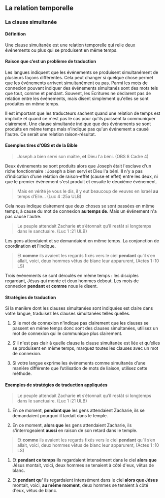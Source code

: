 
## La relation temporelle


### La clause simultanée


#### Définition

Une clause simultanée est une relation temporelle qui relie deux événements ou plus qui se produisent en même temps.


#### Raison que c’est un problème de traduction

Les langues indiquent que les événements se produisent simultanément de plusieurs façons différentes. Cela peut changer si quelque chose permet que les événements arrivent simultanément ou pas. Parmi les mots de connexion pouvant indiquer des événements simultanés sont des mots tels que tout, comme et pendant. Souvent, les Écritures ne déclarent pas de relation entre les événements, mais disent simplement qu'elles se sont produites en même temps. 

Il est important que les traducteurs sachent quand une relation de temps est implicite et quand ce n'est pas le cas pour qu'ils puissent la communiquer clairement. Une clause simultanée indique que des événements se sont produits en même temps mais n'indique pas qu'un événement a causé l'autre. Ce serait une relation raison-résultat.

#### Exemples tires d’OBS et de la Bible

> Joseph a bien servi son maître, **et** Dieu l'a béni. (OBS 8 Cadre 4)

Deux événements se sont produits alors que Joseph était l'esclave d'un riche fonctionnaire : Joseph a bien servi et Dieu l'a béni. Il n'y a pas d'indication d'une relation de raison-effet (cause et effet) entre les deux, ni que le premier événement s'est produit et ensuite le deuxième événement.

> Mais en vérité je vous le dis, il y eut beaucoup de veuves en Israël **au** temps d’Elie… (Luc 4 :25a ULB)

Cela nous indique clairement que deux choses se sont passées en même temps, à cause du mot de connexion **au temps de**. Mais un événement n'a pas causé l'autre.

> Le peuple attendait Zacharie **et** s’étonnait qu’il restât si longtemps dans le sanctuaire. (Luc 1 :21 ULB)

Les gens attendaient et se demandaient en même temps. La conjonction de coordination **et** l'indique.

> Et **comme** ils avaient les regards fixés vers le ciel **pendant** qu’il s’en allait, voici, deux hommes vêtus de blanc leur apparurent, (Actes 1 :10 LS)

Trois événements se sont déroulés en même temps : les disciples regardant, Jésus qui monte et deux hommes debout. Les mots de connexion **pendant** et **comme** nous le disent.


#### Stratégies de traduction

Si la manière dont les clauses simultanées sont indiquées est claire dans votre langue, traduisez les clauses simultanées telles quelles.

1. Si le mot de connexion n'indique pas clairement que les clauses se passent en même temps donc sont des clauses simultanées, utilisez un mot de connexion qui le communique plus clairement.

2. S'il n'est pas clair à quelle clause la clause simultanée est liée et qu’elles se produisent en même temps, marquez toutes les clauses avec un mot de connexion.

3. Si votre langue exprime les événements comme simultanés d’une manière différente que l’utilisation de mots de liaison, utilisez cette méthode.


#### Exemples de stratégies de traduction appliquées

> Le peuple attendait Zacharie **et** s’étonnait qu’il restât si longtemps dans le sanctuaire. (Luc 1 :21 ULB)

1. En ce moment, **pendant que** les gens attendaient Zacharie, ils se demandaient pourquoi il tardait dans le temple.

2. En ce moment, **alors que** les gens attendaient Zacharie, ils s'interrogeaient **aussi** en raison de son retard dans le temple. 

> Et **comme** ils avaient les regards fixés vers le ciel **pendant** qu’il s’en allait, voici, deux hommes vêtus de blanc leur apparurent, (Actes 1 :10 LS)

1. Et **pendant ce temps** ils regardaient intensément dans le ciel **alors que** Jésus montait, voici, deux hommes se tenaient à côté d'eux, vêtus de blanc. 

2. Et **pendant qu'** ils regardaient intensément dans le ciel **alors que Jésus** montait, voici, **au même moment**, deux hommes se tenaient à côté d'eux, vêtus de blanc.
